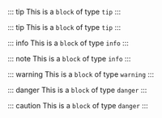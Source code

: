 ::: tip
This is a `block` of type `tip`
:::

:::   tip
This is a `block` of type `tip`
:::

::: info
This is a `block` of type `info`
:::

::: note
This is a `block` of type `info`
:::

::: warning
This is a `block` of type `warning`
:::

::: danger
This is a `block` of type `danger`
:::

::: caution
This is a `block` of type `danger`
:::

